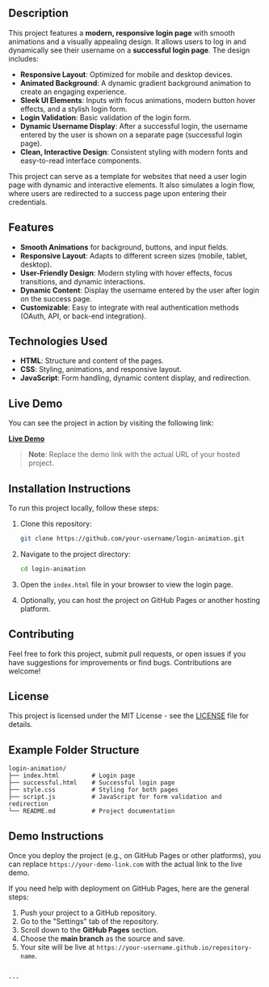 ## Description

This project features a **modern, responsive login page** with smooth animations and a visually appealing design. It allows users to log in and dynamically see their username on a **successful login page**. The design includes:

- **Responsive Layout**: Optimized for mobile and desktop devices.
- **Animated Background**: A dynamic gradient background animation to create an engaging experience.
- **Sleek UI Elements**: Inputs with focus animations, modern button hover effects, and a stylish login form.
- **Login Validation**: Basic validation of the login form.
- **Dynamic Username Display**: After a successful login, the username entered by the user is shown on a separate page (successful login page).
- **Clean, Interactive Design**: Consistent styling with modern fonts and easy-to-read interface components.

This project can serve as a template for websites that need a user login page with dynamic and interactive elements. It also simulates a login flow, where users are redirected to a success page upon entering their credentials.

## Features

- **Smooth Animations** for background, buttons, and input fields.
- **Responsive Layout**: Adapts to different screen sizes (mobile, tablet, desktop).
- **User-Friendly Design**: Modern styling with hover effects, focus transitions, and dynamic interactions.
- **Dynamic Content**: Display the username entered by the user after login on the success page.
- **Customizable**: Easy to integrate with real authentication methods (OAuth, API, or back-end integration).

## Technologies Used

- **HTML**: Structure and content of the pages.
- **CSS**: Styling, animations, and responsive layout.
- **JavaScript**: Form handling, dynamic content display, and redirection.

## Live Demo

You can see the project in action by visiting the following link:

[**Live Demo**](https://login-jets.vercel.app)

> **Note**: Replace the demo link with the actual URL of your hosted project.

## Installation Instructions

To run this project locally, follow these steps:

1. Clone this repository:
   ```bash
   git clone https://github.com/your-username/login-animation.git
   ```

2. Navigate to the project directory:
   ```bash
   cd login-animation
   ```

3. Open the `index.html` file in your browser to view the login page.

4. Optionally, you can host the project on GitHub Pages or another hosting platform.

## Contributing

Feel free to fork this project, submit pull requests, or open issues if you have suggestions for improvements or find bugs. Contributions are welcome!

## License

This project is licensed under the MIT License - see the [LICENSE](LICENSE) file for details.

## Example Folder Structure

```
login-animation/
├── index.html         # Login page
├── successful.html    # Successful login page
├── style.css          # Styling for both pages
├── script.js          # JavaScript for form validation and redirection
└── README.md          # Project documentation
```

## Demo Instructions

Once you deploy the project (e.g., on GitHub Pages or other platforms), you can replace `https://your-demo-link.com` with the actual link to the live demo.

If you need help with deployment on GitHub Pages, here are the general steps:

1. Push your project to a GitHub repository.
2. Go to the "Settings" tab of the repository.
3. Scroll down to the **GitHub Pages** section.
4. Choose the **main branch** as the source and save.
5. Your site will be live at `https://your-username.github.io/repository-name`.
```

---
